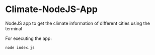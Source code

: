 # Climate-NodeJS-App
NodeJS app to get the climate information of different cities using the terminal

For executing the app:
```
node index.js
```